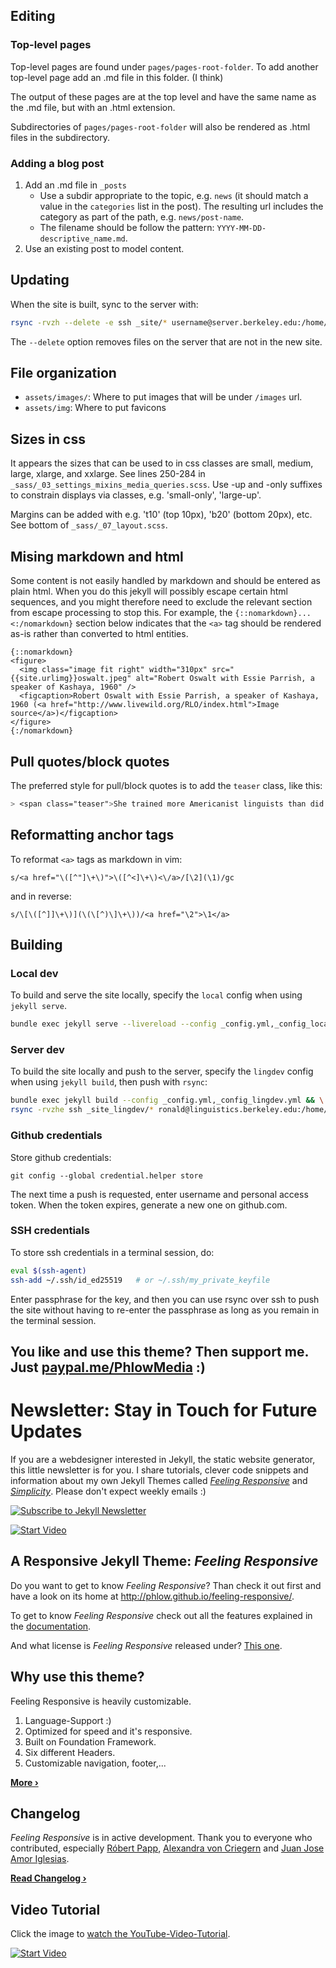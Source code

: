 ## Editing

### Top-level pages

Top-level pages are found under `pages/pages-root-folder`. To add another top-level page add an .md file in this folder. (I think)

The output of these pages are at the top level and have the same name as the .md file, but with an .html extension.

Subdirectories of `pages/pages-root-folder` will also be rendered as .html files in the subdirectory.

### Adding a blog post

1. Add an .md file in `_posts`
   * Use a subdir appropriate to the topic, e.g. `news` (it should match a value in the `categories` list in the post). The resulting url includes the category as part of the path, e.g. `news/post-name`.
   * The filename should be follow the pattern: `YYYY-MM-DD-descriptive_name.md`.
2. Use an existing post to model content.

## Updating

When the site is built, sync to the server with:

```bash
rsync -rvzh --delete -e ssh _site/* username@server.berkeley.edu:/home/sites/scoil_dev_cla_public_static/
```

The `--delete` option removes files on the server that are not in the new site.

## File organization

* `assets/images/`: Where to put images that will be under `/images` url.
* `assets/img`: Where to put favicons


## Sizes in css

It appears the sizes that can be used to in css classes are small, medium, large, xlarge, and xxlarge. See lines 250-284 in `_sass/_03_settings_mixins_media_queries.scss`. Use -up and -only suffixes to constrain displays via classes, e.g. 'small-only', 'large-up'.

Margins can be added with e.g. 't10' (top 10px), 'b20' (bottom 20px), etc. See bottom of `_sass/_07_layout.scss`.

## Mising markdown and html

Some content is not easily handled by markdown and should be entered as plain html. When you do this jekyll will possibly escape certain html sequences, and you might therefore need to exclude the relevant section from escape processing to stop this. For example, the `{::nomarkdown}...<:/nomarkdown}`  section below indicates that the `<a>` tag should be rendered as-is rather than converted to html entities.

```
{::nomarkdown}
<figure>
  <img class="image fit right" width="310px" src="{{site.urlimg}}oswalt.jpeg" alt="Robert Oswalt with Essie Parrish, a speaker of Kashaya, 1960" />
  <figcaption>Robert Oswalt with Essie Parrish, a speaker of Kashaya, 1960 (<a href="http://www.livewild.org/RLO/index.html">Image source</a>)</figcaption>
</figure>
{:/nomarkdown}
```

## Pull quotes/block quotes

The preferred style for pull/block quotes is to add the `teaser` class, like this:

```css
> <span class="teaser">She trained more Americanist linguists than did Boas and Sapir put together.</span><cite>Karl Teeter</cite>
```

## Reformatting anchor tags

To reformat `<a>` tags as markdown in vim:

```
s/<a href="\([^"]\+\)">\([^<]\+\)<\/a>/[\2](\1)/gc
```

and in reverse:

```
s/\[\([^]]\+\)](\(\[^)\]\+\))/<a href="\2">\1</a>
```

## Building

### Local dev

To build and serve the site locally, specify the `local` config when using `jekyll serve`.

```bash
bundle exec jekyll serve --livereload --config _config.yml,_config_local.yml
```

### Server dev

To build the site locally and push to the server, specify the `lingdev` config when using `jekyll build`, then push with `rsync`:

```bash
bundle exec jekyll build --config _config.yml,_config_lingdev.yml && \
rsync -rvzhe ssh _site_lingdev/* ronald@linguistics.berkeley.edu:/home/sites/scoil_dev_cla_public_static/
```

### Github credentials

Store github credentials:

```
git config --global credential.helper store
```

The next time a push is requested, enter username and personal access token. When the token expires, generate a new one on github.com.

### SSH credentials

To store ssh credentials in a terminal session, do:

```bash
eval $(ssh-agent)
ssh-add ~/.ssh/id_ed25519   # or ~/.ssh/my_private_keyfile
```

Enter passphrase for the key, and then you can use rsync over ssh to push the site without having to re-enter the passphrase as long as you remain in the terminal session.

## You like and use this theme? Then support me. Just [paypal.me/PhlowMedia](https://www.paypal.me/PhlowMedia) :)

# Newsletter: Stay in Touch for Future Updates

If you are a webdesigner interested in Jekyll, the static website generator, this little newsletter is for you. I share tutorials, clever code snippets and information about my own Jekyll Themes called [*Feeling Responsive*][7] and [*Simplicity*][8]. Please don't expect weekly emails :)

[![Subscribe to Jekyll Newsletter](https://phlow.github.io/static/tinyletter_subscribe_button.png)](https://tinyletter.com/feeling-responsive)


[![Start Video](https://github.com/Phlow/feeling-responsive/blob/gh-pages/images/video-feeling-responsive-1280x720.jpg)](https://www.youtube.com/embed/3b5zCFSmVvU)

## A Responsive Jekyll Theme: *Feeling Responsive*

Do you want to get to know *Feeling Responsive*? Than check it out first and have a look on its home at  <http://phlow.github.io/feeling-responsive/>.

To get to know *Feeling Responsive* check out all the features explained in the [documentation][1].

And what license is *Feeling Responsive* released under? [This one][2].



## Why use this theme?

Feeling Responsive is heavily customizable.

1. Language-Support :)
2. Optimized for speed and it's responsive.
3. Built on Foundation Framework.
4. Six different Headers.
5. Customizable navigation, footer,...

**[More ›][3]**



## Changelog

*Feeling Responsive* is in active development. Thank you to everyone who contributed, especially [Róbert Papp][5], [Alexandra von Criegern](https://github.com/plutonik-a) and [Juan Jose Amor Iglesias](https://github.com/jjamor).

**[Read Changelog ›][6]**



## Video Tutorial

Click the image to [watch the YouTube-Video-Tutorial][4].

[![Start Video](https://github.com/Phlow/feeling-responsive/blob/gh-pages/images/video-feeling-responsive-tutorial-frontpage.jpg)](https://www.youtube.com/watch?v=rLS-BEvlEyY)








 [1]: http://phlow.github.io/feeling-responsive/documentation/
 [2]: https://github.com/Phlow/feeling-responsive/blob/gh-pages/LICENSE
 [3]: http://phlow.github.io/feeling-responsive/info/
 [4]: https://www.youtube.com/watch?v=rLS-BEvlEyY
 [5]: https://github.com/TWiStErRob
 [6]: https://phlow.github.io/feeling-responsive/changelog/
 [7]: http://phlow.github.io/feeling-responsive/
 [8]: http://phlow.github.io/simplicity/
 [9]: #
 [10]: #
